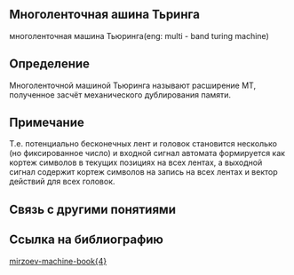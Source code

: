 ## Многоленточная ашина Тьринга
многоленточная машина Тьюринга(eng: multi - band turing machine)
## Определение 
Многоленточной машиной Тьюринга называют расширение МТ, полученное засчёт механического дублирования памяти.
## Примечание
Т.е. потенциально бесконечных лент и головок становится несколько (но фиксированное число) и входной сигнал автомата формируется как кортеж символов в текущих позициях на всех лентах, а выходной сигнал содержит кортеж символов на запись на всех лентах и вектор действий для всех головок.

## Связь с другими понятиями

## Ссылка на библиографию
[mirzoev-machine-book{4}](https://github.com/vernikkkkkkkkkkkkkkkkkkk/concept_new/blob/main/bibliography/mirzoev-machine-book%7B4%7D.md)
